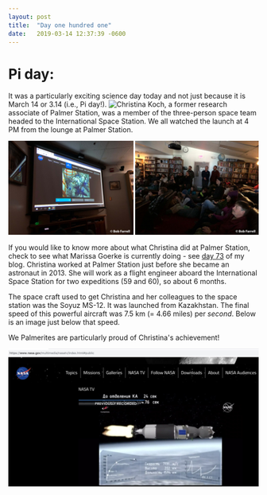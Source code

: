 ```yaml
---
layout: post
title:  "Day one hundred one"
date:   2019-03-14 12:37:39 -0600
---
```

# Pi day:
It was a particularly exciting science day today and not just because it is March 14 or 3.14 (i.e., Pi day!). ![Christina Koch](https://www.nasa.gov/astronauts/biographies/christina-h-koch), a former research associate of Palmer Station, was a member of the three-person space team headed to the International Space Station. We all watched the launch at 4 PM from the lounge at Palmer Station.

![Launch](/assets/blog_photos/190314/Lounge_Launch.jpg)

If you would like to know more about what Christina did at Palmer Station, check to see what Marissa Goerke is currently doing - see [day 73](https://natasjavgestel.github.io/blog/2019/02/14/day-seventythree) of my blog. Christina worked at Palmer Station just before she became an astronaut in 2013. She will work as a flight engineer aboard the International Space Station for two expeditions (59 and 60), so about 6 months.

The space craft used to get Christina and her colleagues to the space station was the Soyuz MS-12. It was launched from Kazakhstan. The final speed of this powerful aircraft was 7.5 km (= 4.66 miles) per *second*. Below is an image just below that speed.

We Palmerites are particularly proud of Christina's achievement!

![Soyuz speed](/assets/blog_photos/190314/Soyuz_Speed.jpg)
